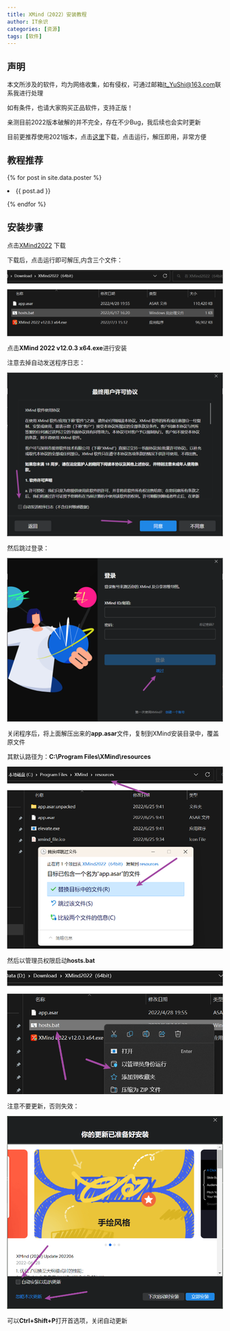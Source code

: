 ```yaml
---
title: XMind（2022）安装教程
author: IT余识
categories: [资源]
tags: [软件]
---
```



## 声明

本文所涉及的软件，均为网络收集，如有侵权，可通过邮箱<It_YuShi@163.com>联系我进行处理

如有条件，也请大家购买正品软件，支持正版！

亲测目前2022版本破解的并不完全，存在不少Bug，我后续也会实时更新

目前更推荐使用2021版本，点击[这里](https://www.aliyundrive.com/s/o4QFWMN7pse)下载，点击运行，解压即用，非常方便

## 教程推荐

{% for post in site.data.poster %}

<li>{{ post.ad }}</li>

{% endfor %}

## 安装步骤

点击[XMind2022](https://www.aliyundrive.com/s/PrC1XY4oVou) 下载

下载后，点击运行即可解压,内含三个文件：

![内容](/assets/img/XMind2022/1.png)

点击**XMind 2022 v12.0.3 x64.exe**进行安装

注意去掉自动发送程序日志：

![内容](/assets/img/XMind2022/2.png)

然后跳过登录：

![内容](/assets/img/XMind2022/3.png)

关闭程序后，将上面解压出来的**app.asar**文件，复制到XMind安装目录中，覆盖原文件

其默认路径为：**C:\Program Files\XMind\resources**

![内容](/assets/img/XMind2022/4.png)

然后以管理员权限启动**hosts.bat**

![内容](/assets/img/XMind2022/5.png)

注意不要更新，否则失效：

![内容](/assets/img/XMind2022/6.png)

可以**Ctrl+Shift+P**打开首选项，关闭自动更新
